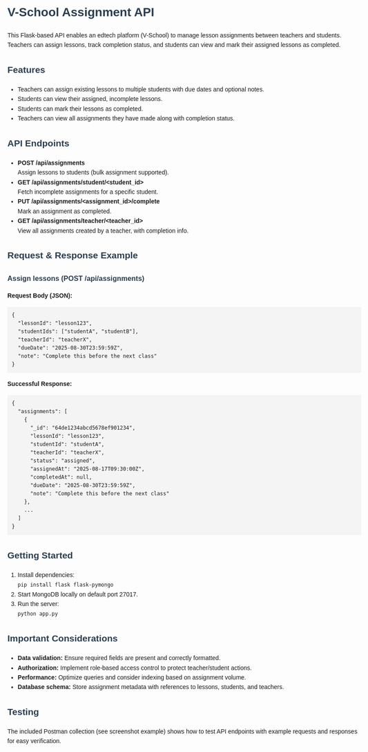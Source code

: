 <!DOCTYPE html>
<html lang="en">
<head>
  <meta charset="UTF-8" />
  <meta name="viewport" content="width=device-width, initial-scale=1" />
  <title>V-School Assignment API Documentation</title>
  <style>
    body { font-family: Arial, sans-serif; line-height: 1.6; margin: 20; max-width: 900; }
    h1, h2, h3 { color: #2c3e50; }
    pre { background: #f4f4f4; padding: 10; border-radius: 4; overflow-x: auto; }
    code { font-family: monospace; }
    ul { margin-bottom: 20; }
  </style>
</head>
<body>
  <h1>V-School Assignment API</h1>
  <p>This Flask-based API enables an edtech platform (V-School) to manage lesson assignments between teachers and students. Teachers can assign lessons, track completion status, and students can view and mark their assigned lessons as completed.</p>

  <h2>Features</h2>
  <ul>
    <li>Teachers can assign existing lessons to multiple students with due dates and optional notes.</li>
    <li>Students can view their assigned, incomplete lessons.</li>
    <li>Students can mark their lessons as completed.</li>
    <li>Teachers can view all assignments they have made along with completion status.</li>
  </ul>

  <h2>API Endpoints</h2>
  <ul>
    <li><strong>POST /api/assignments</strong><br />Assign lessons to students (bulk assignment supported).</li>
    <li><strong>GET /api/assignments/student/&lt;student_id&gt;</strong><br />Fetch incomplete assignments for a specific student.</li>
    <li><strong>PUT /api/assignments/&lt;assignment_id&gt;/complete</strong><br />Mark an assignment as completed.</li>
    <li><strong>GET /api/assignments/teacher/&lt;teacher_id&gt;</strong><br />View all assignments created by a teacher, with completion info.</li>
  </ul>

  <h2>Request &amp; Response Example</h2>
  <h3>Assign lessons (POST /api/assignments)</h3>
  <p><strong>Request Body (JSON):</strong></p>
  <pre><code>{
  "lessonId": "lesson123",
  "studentIds": ["studentA", "studentB"],
  "teacherId": "teacherX",
  "dueDate": "2025-08-30T23:59:59Z",
  "note": "Complete this before the next class"
}</code></pre>

  <p><strong>Successful Response:</strong></p>
  <pre><code>{
  "assignments": [
    {
      "_id": "64de1234abcd5678ef901234",
      "lessonId": "lesson123",
      "studentId": "studentA",
      "teacherId": "teacherX",
      "status": "assigned",
      "assignedAt": "2025-08-17T09:30:00Z",
      "completedAt": null,
      "dueDate": "2025-08-30T23:59:59Z",
      "note": "Complete this before the next class"
    },
    ...
  ]
}</code></pre>

  <h2>Getting Started</h2>
  <ol>
    <li>Install dependencies:<br /><code>pip install flask flask-pymongo</code></li>
    <li>Start MongoDB locally on default port 27017.</li>
    <li>Run the server:<br /><code>python app.py</code></li>
  </ol>

  <h2>Important Considerations</h2>
  <ul>
    <li><strong>Data validation:</strong> Ensure required fields are present and correctly formatted.</li>
    <li><strong>Authorization:</strong> Implement role-based access control to protect teacher/student actions.</li>
    <li><strong>Performance:</strong> Optimize queries and consider indexing based on assignment volume.</li>
    <li><strong>Database schema:</strong> Store assignment metadata with references to lessons, students, and teachers.</li>
  </ul>

  <h2>Testing</h2>
  <p>The included Postman collection (see screenshot example) shows how to test API endpoints with example requests and responses for easy verification.</p>
</body>
</html>

